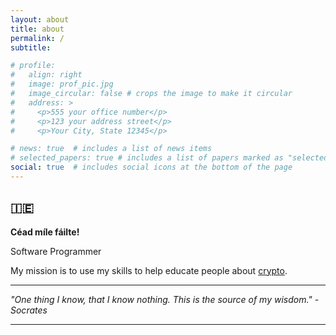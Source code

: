 ```yaml
---
layout: about
title: about
permalink: /
subtitle:

# profile:
#   align: right
#   image: prof_pic.jpg
#   image_circular: false # crops the image to make it circular
#   address: >
#     <p>555 your office number</p>
#     <p>123 your address street</p>
#     <p>Your City, State 12345</p>

# news: true  # includes a list of news items
# selected_papers: true # includes a list of papers marked as "selected={true}"
social: true  # includes social icons at the bottom of the page
---
```



## 🇮🇪

**Céad míle fáilte!**

Software Programmer

My mission is to use my skills to help educate people about [crypto](/crypto).


---

_"One thing I know, that I know nothing. This is the source of my wisdom." - Socrates_

---
